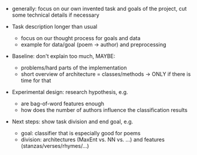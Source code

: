 - generally: focus on our own invented task and goals of the project, cut some technical details if necessary

- Task description longer than usual 
	- focus on our thought process for goals and data
	- example for data/goal (poem -> author) and preprocessing

- Baseline: don't explain too much, MAYBE:
	- problems/hard parts of the implementation
	- short overview of architecture = classes/methods
	-> ONLY if there is time for that

- Experimental design: research hypothesis, e.g. 
	- are bag-of-word features enough
	- how does the number of authors influence the classification results

- Next steps: show task division and end goal, e.g.
	- goal: classifier that is especially good for poems
	- division: architectures (MaxEnt vs. NN vs. ...) and features (stanzas/verses/rhymes/...)